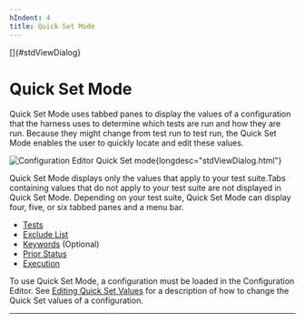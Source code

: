 ```yaml
---
hIndent: 4
title: Quick Set Mode
---
```


[]{#stdViewDialog}

# Quick Set Mode

Quick Set Mode uses tabbed panes to display the values of a configuration that the harness uses to
determine which tests are run and how they are run. Because they might change from test run to test
run, the Quick Set Mode enables the user to quickly locate and edit these values.

![Configuration Editor Quick Set
mode](../../images/JT4configEditorQuickSet.gif){longdesc="stdViewDialog.html"} 

Quick Set Mode displays only the values that apply to your test suite.Tabs containing values that do
not apply to your test suite are not displayed in Quick Set Mode. Depending on your test suite,
Quick Set Mode can display four, five, or six tabbed panes and a menu bar.

-   [Tests](initialFiles.html)
-   [Exclude List](excludeList.html)
-   [Keywords](keywords.html) (Optional)
-   [Prior Status](status.html)
-   [Execution](execution.html)

To use Quick Set Mode, a configuration must be loaded in the Configuration Editor. See [Editing
Quick Set Values](editQuickSet.html) for a description of how to change the Quick Set values of a
configuration.

----------------------------------------------------------------------------------------------------


